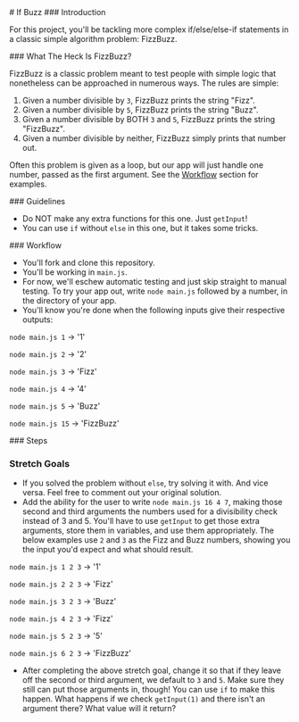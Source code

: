 <a name="if-buzz">
# If Buzz
</a>

<a name="introduction">
### Introduction
</a>

For this project, you'll be tackling more complex if/else/else-if statements in a classic simple algorithm problem: FizzBuzz.


<a name="what-the-heck-is-fizzbuzz">
### What The Heck Is FizzBuzz?
</a>

FizzBuzz is a classic problem meant to test people with simple logic that nonetheless can be approached in numerous ways. The rules are simple:

1. Given a number divisible by `3`, FizzBuzz prints the string "Fizz".
2. Given a number divisible by `5`, FizzBuzz prints the string "Buzz".
3. Given a number divisible by BOTH `3` and `5`, FizzBuzz prints the string "FizzBuzz".
4. Given a number divisible by neither, FizzBuzz simply prints that number out.

Often this problem is given as a loop, but our app will just handle one number, passed as the first argument. See the [Workflow](#workflow) section for examples.

<a name="guidelines">
### Guidelines
</a>

* Do NOT make any extra functions for this one. Just `getInput`!
* You can use `if` without `else` in this one, but it takes some tricks.

<a name="workflow">
### Workflow
</a>

* You'll fork and clone this repository.
* You'll be working in `main.js`.
* For now, we'll eschew automatic testing and just skip straight to manual testing. To try your app out, write `node main.js` followed by a number, in the directory of your app.
* You'll know you're done when the following inputs give their respective outputs:

`node main.js 1` -> '1'

`node main.js 2` -> '2'

`node main.js 3` -> 'Fizz'

`node main.js 4` -> '4'

`node main.js 5` -> 'Buzz'

`node main.js 15` -> 'FizzBuzz'


<a name="steps">
### Steps
</a>


### Stretch Goals

* If you solved the problem without `else`, try solving it with. And vice versa. Feel free to comment out your original solution.
* Add the ability for the user to write `node main.js 16 4 7`, making those second and third arguments the numbers used for a divisibility check instead of 3 and 5. You'll have to use `getInput` to get those extra arguments, store them in variables, and use them appropriately. The below examples use `2` and `3` as the Fizz and Buzz numbers, showing you the input you'd expect and what should result.

`node main.js 1 2 3` -> '1'

`node main.js 2 2 3` -> 'Fizz'

`node main.js 3 2 3` -> 'Buzz'

`node main.js 4 2 3` -> 'Fizz'

`node main.js 5 2 3` -> '5'

`node main.js 6 2 3` -> 'FizzBuzz'

* After completing the above stretch goal, change it so that if they leave off the second or third argument, we default to `3` and `5`. Make sure they still can put those arguments in, though! You can use `if` to make this happen. What happens if we check `getInput(1)` and there isn't an argument there? What value will it return?
